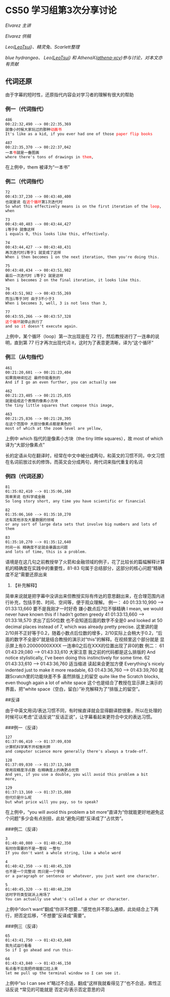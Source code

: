 # CS50 学习组第3次分享讨论

_Elvarez 主讲_

_Elvarez 供稿_

_Leo([LeoTsui](https://www.github.com/LeoTsui))、精灵兔、Scarlett整理_

_blue hydrangea、 Leo([LeoTsui](https://www.github.com/LeoTsui)) 和 AthenaX([athena-xcy](https://github.com/athena-xcy))参与讨论，对本文亦有贡献_

## 代词还原

由于字幕的短时性，还原指代内容会对学习者的理解有很大的帮助

### 例一（代词指代）

<pre><code><div>486
00:22:32,490 --> 00:22:35,369
就像小时候大家玩过的那种<nobr style="color:red;">动画书</nobr>
It's like as a kid, if you ever had one of those <nobr style="color:red;">paper flip books</nobr>

487
00:22:35,370 --> 00:22:37,042
一本<nobr style="color:red;">书</nobr>就是一叠图画
where there's tons of drawings in <nobr style="color:red;">them</nobr>,
</div></code></pre>

在上例中，them 被译为“一本书”

### 例二（代词指代）

<pre><code><div>72
00:43:37,230 --&gt; 00:43:40,400
也就是说 在<nobr style="color:red;">这个循环</nobr>第1次迭代时
So what this effectively means is on the first iteration of the <nobr style="color:red;">loop</nobr>, when

73
00:43:40,403 --&gt; 00:43:44,427
i等于0 就像这样
i equals 0, this looks like this, effectively.

74
00:43:44,427 --&gt; 00:43:48,431
再次迭代时i等于1 就变成了这样
When i then becomes 1 on the next iteration, then you're doing this.

75
00:43:48,434 --&gt; 00:43:51,982
最后一次迭代时 i等于2 就是这样
When i becomes 2 on the final iteration, it looks like this.

76
00:43:51,982 --&gt; 00:43:55,269
而当i等于3时 由于3不小于3
When i becomes 3, well, 3 is not less than 3,

77
00:43:55,266 --&gt; 00:43:57,328
<nobr style="color:red;">这个循环</nobr>就停止执行了
and so <nobr style="color:red;">it</nobr> doesn't execute again.
</div></code></pre>

上例中，某个循环（loop）第一次出现是在 72 行，然后教授进行了一连串的说明，直到第 77 行才再次出现代词 it，这时为了表意更清晰，译为“这个循环”

### 例三（从句指代）

```
461
00:21:20,601 --> 00:21:23,404
如果我继续拉近 最终你能看到的
And if I go an even further, you can actually see

462
00:21:23,405 --> 00:21:25,835
就是组成这个表情的像素小方块
the tiny little squares that compose this image,

463
00:21:25,836 --> 00:21:28,395
在这个范围中 大部分像素点都是黄色的
most of which at the zoom level are yellow,
```

上例中 which 指代的是像素小方块（the tiny little squares），故 most of which 译为“大部分像素点”

长的定语从句在翻译时，经常在中文中被分成两句，和英文的习惯不同，中文习惯在名词前放过长的修饰，而英文会分成两句，用代词来指代重复的名词

### 例四（代词还原）

```
81
01:35:02,410 --> 01:35:06,160
简单来说 在科学或金融
So long story short, any time you have scientific or financial

82
01:35:06,160 --> 01:35:10,270
还有其他涉及大量数据的领域
or any sort of large data sets that involve big numbers and lots of them

83
01:35:10,270 --> 01:35:12,640
时间一长 精确度不足就会暴露出问题
and lots of time, this is a problem.
```

语境是在这几句之前教授举了火箭和金融领域的例子，花了比较长的篇幅解释计算机的精确度在实践中的重要性，81-83 句属于总结部分，这部分的核心问题“精确度不足”需要还原出来


1. 【补充解释】

简单来说就是把字幕中没讲出来但教授实际有传达的意思翻出来，在合理范围内进行补充，包括手势、时间、空间等，便于观众理解。
例一：
40 01:33:10,990 --> 01:33:13,660 要不是我刚才一时好奇 嫌小数点后7位不够精确 I mean, we would never have known this if I hadn't gotten greedy
41 01:33:13,660 --> 01:33:18,570 求出了后50位数 也不会知道后面的数字不全是0 and looked at 50 decimal places instead of 7, which was already pretty precise.
这里讲的是2/10并不正好等于0.2，随着小数点后位数的增多，2/10实际上会稍大于0.2，“后面的数字不全是0”就是结合教授的演示对“this”的解释。在视频里这个部分就是 显示屏上有0.20000000XXXX 一连串0之后在XXX的位置出现了非0的数
例二：
61 01:43:29,080 --> 01:43:33,610 大家注意 我之前的代码都是这么排版的 And notice stylistically, I've been doing this instinctively for some time.
62 01:43:33,610 --> 01:43:36,760 适当缩进 读起来会更加方便 Everything's nicely indented just to make it more readable,
63 01:43:36,760 --> 01:43:39,760 就跟Scratch里的功能块差不多 虽然排版上的留空 quite like the Scratch blocks, even though again a lot of white space
这个也是结合了教授在显示屏上演示的界面，把“white space（空白，留白）”补充解释为了“排版上的留空”。



##反译

由于中英文用词/表达习惯不同，有时候直译就会显得翻译腔很重，所以在处理的时候可以考虑“正话反说”“反话正说”，让字幕看起来更符合中文的表达习惯。

###例一（反译）

    127 
    01:37:06,410 --> 01:37:09,030 
    计算机科学离不开权衡利弊 
    and computer science more generally there's always a trade-off. 
    
    128 
    01:37:09,030 --> 01:37:13,160 
    使用双精度浮点数 在精确度上的确更占优势 
    And yes, if you use a double, you will avoid this problem a bit       more, 
    
    129 
    01:37:13,160 --> 01:37:15,880
    但代价是什么呢 
    but what price will you pay, so to speak?

在上例中，“you will avoid this problem a bit more”直译为“你就能更好地避免这个问题”多少会有点别扭，此处“避免问题”反译成了“占优势”。

###例二（反译）

    3 
    01:40:40,080 --> 01:40:42,350 
    有时你需要的不是一整段 一整句 
    If you don't want a whole string, like a whole word 
    
    4 
    01:40:42,350 --> 01:40:45,320 
    也不是一个完整词 而只是一个字母 
    or a paragraph or sentence or whatever, you just want one character.
    
    5 
    01:40:45,320 --> 01:40:48,230 
    这时字符类型就派上用场了 
    You can actually use what's called a char or character. 

上例中“don't want”翻成“你并不想要…”感觉也并不那么通顺，此处结合上下两行，把否定后移，“不想要”反译成“需要”。

###例三（反译）

    65 
    01:43:41,750 --> 01:43:43,840 
    我先试运行看看 
    So if I go ahead and run this- 
    
    66 
    01:43:43,840 --> 01:43:46,150 
    有点看不见我把终端窗口拉上来 
    let me pull up the terminal window so I can see it.

上例中“so I can see it”略过不合适，翻成“这样我就看得见了”也不合适，索性正话反说 
*常见的可能就是 否定词/表示否定意思的词
